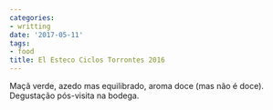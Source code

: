 ```yaml
---
categories:
- writting
date: '2017-05-11'
tags:
- food
title: El Esteco Ciclos Torrontes 2016
---
```


Maçã verde, azedo mas equilibrado, aroma doce (mas não é doce). Degustação pós-visita na bodega.